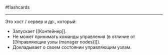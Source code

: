 #flashcards
***
Это хост / сервер и др., который:
- Запускает [[Контейнер]].
- Не может принимать команды управления (в отличие от [[Управляющие узлы (manager nodes)]]).
- Докладывает о своем состоянии управляющим узлам.
<!--SR:!2025-10-20,3,250-->